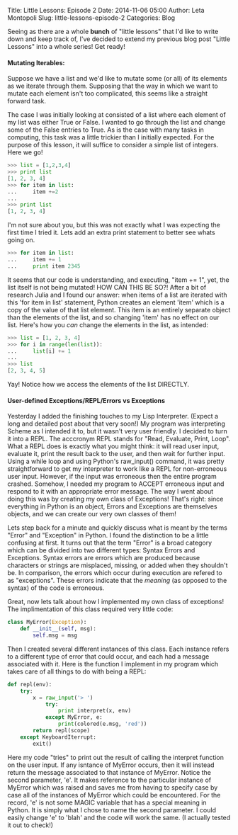 Title: Little Lessons: Episode 2
Date: 2014-11-06 05:00
Author: Leta Montopoli
Slug: little-lessons-episode-2
Categories: Blog

Seeing as there are a whole **bunch** of "little lessons" that I'd like
to write down and keep track of, I've decided to extend my previous blog
post "Little Lessons" into a whole series! Get ready!

#### Mutating Iterables:

Suppose we have a list and we'd like to mutate some (or all) of its
elements as we iterate through them. Supposing that the way in which we
want to mutate each element isn't too complicated, this seems like a
straight forward task.

The case I was initially looking at consisted of a list where each
element of my list was either True or False. I wanted to go through the
list and change some of the False entries to True. As is the case with
many tasks in computing, this task was a little trickier than I
initially expected. For the purpose of this lesson, it will suffice to
consider a simple list of integers. Here we go!

```python
>>> list = [1,2,3,4]
>>> print list
[1, 2, 3, 4]
>>> for item in list:
...     item +=2
... 
>>> print list
[1, 2, 3, 4]
```

I'm not sure about you, but this was not exactly what I was expecting
the first time I tried it. Lets add an extra print statement to better
see whats going on.

```python
>>> for item in list: 
... 	item += 1
... 	print item 2345
```

It seems that our code is understanding, and executing, "item += 1",
yet, the list itself is not being mutated! HOW CAN THIS BE SO?! After a
bit of research Julia and I found our answer: when items of a list are
iterated with this 'for item in list' statement, Python creates an
element 'item' which is a copy of the value of that list element. This
item is an entirely separate object than the elements of the list, and
so changing 'item' has no effect on our list. Here's how you *can*
change the elements in the list, as intended:

```python
>>> list = [1, 2, 3, 4]
>>> for i in range(len(list)):
...     list[i] += 1
...
>>> list
[2, 3, 4, 5]

```

Yay! Notice how we access the elements of the list DIRECTLY.

#### User-defined Exceptions/REPL/Errors vs Exceptions

Yesterday I added the finishing touches to my Lisp Interpreter. (Expect
a long and detailed post about that very soon!) My program was
interpreting Scheme as I intended it to, but it wasn't very user
friendly. I decided to turn it into a REPL. The acccronym REPL stands
for "Read, Evaluate, Print, Loop". What a REPL does is exactly what you
might think: it will read user input, evaluate it, print the result back
to the user, and then wait for further input. Using a while loop and
using Python's raw\_input() command, it was pretty straightforward to
get my interpreter to work like a REPL for non-erroneous user input.
However, if the input was erroneous then the entire program crashed.
Somehow, I needed my program to ACCEPT erroneous input and respond to it
with an appropriate error message. The way I went about doing this was
by creating my own class of Exceptions! That's right: since everything
in Python is an object, Errors and Exceptions are themselves objects,
and we can create our very own classes of them!

Lets step back for a minute and quickly discuss what is meant by the
terms "Error" and "Exception" in Python. I found the distinction to be a
little confusing at first. It turns out that the term "Error" is a broad
category which can be divided into two different types: Syntax Errors
and Exceptions. Syntax errors are errors which are produced because
characters or strings are misplaced, missing, or added when they
shouldn't be. In comparison, the errors which occur during execution are
refered to as "exceptions". These errors indicate that the *meaning* (as
opposed to the syntax) of the code is erroneous.

Great, now lets talk about how I implemented my own class of exceptions!
The implimentation of this class required very little code:

```python
class MyError(Exception):    
	def __init__(self, msg):        
		self.msg = msg
```

Then I created several different instances of this class. Each instance
refers to a different type of error that could occur, and each had a
message associated with it. Here is the function I implement in my
program which takes care of all things to do with being a REPL:

```python
def repl(env):    
	try:         
		x = raw_input('> ')        
			try: 
				print interpret(x, env)
			except MyError, e:   
				print(colored(e.msg, 'red'))         
		return repl(scope)    
	except KeyboardIterrupt:        
		exit()
```

Here my code "tries" to print out the result of calling the interpret
function on the user input. If any isntance of MyError occurs, then it
will instead return the message associated to that instance of MyError.
Notice the second parameter, 'e'. It makes reference to the particular
instance of MyError which was raised and saves me from having to specify
case by case all of the instances of MyError which could be encountered.
For the record, 'e' is not some MAGIC variable that has a special
meaning in Python. It is simply what I chose to name the second
parameter. I could easily change 'e' to 'blah' and the code will work
the same. (I actually tested it out to check!)

